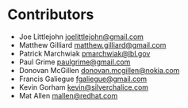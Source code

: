 # Contributors
* Joe Littlejohn <joelittlejohn@gmail.com>
* Matthew Gilliard <matthew.gilliard@gmail.com>
* Patrick Marchwiak <pmarchwiak@lbl.gov>
* Paul Grime <paulgrime@gmail.com>
* Donovan McGillen <donovan.mcgillen@nokia.com>
* Francis Galiegue <fgaliegue@gmail.com>
* Kevin Gorham <kevin@silverchalice.com>
* Mat Allen <mallen@redhat.com>
